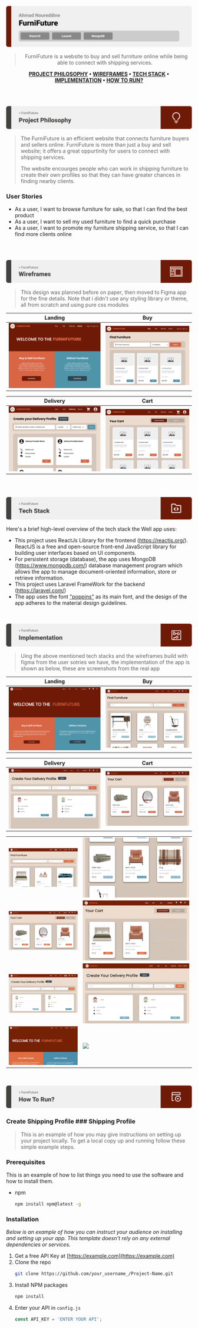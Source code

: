 <img src="./readme/title1.svg"/>

<div align="center">

>FurniFuture is a website to buy and sell furniture online while being able to connect with shipping services.  

**[PROJECT PHILOSOPHY](https://github.com/julescript/well_app#-project-philosophy) • [WIREFRAMES](https://github.com/julescript/well_app#-wireframes) • [TECH STACK](https://github.com/julescript/well_app#-tech-stack) • [IMPLEMENTATION](https://github.com/julescript/well_app#-impplementation) • [HOW TO RUN?](https://github.com/julescript/well_app#-how-to-run)**

</div>

<br><br>


<img src="./readme/title2.svg"/>

> The FurniFuture is an efficient website that connects furniture buyers and sellers online. FurniFuture is more than just a buy and sell website; it offers a great oppurtinity for users to connect with shipping services.
> 
> The website encourges people who can work in shipping furniture to create their own profiles so that they can have greater chances in finding nearby clients.

### User Stories
- As a user, I want to browse furniture for sale, so that I can find the best product
- As a user, I want to sell my used furniture to find a quick purchase
- As a user, I want to promote my furniture shipping service, so that I can find more clients online

<br><br>

<img src="./readme/title3.svg"/>

> This design was planned before on paper, then moved to Figma app for the fine details.
Note that i didn't use any styling library or theme, all from scratch and using pure css modules

| Landing  | Buy  |
| -----------------| -----|
| ![Landing](./readme/pages-figma/figma-about-page.png) | ![Buy](./readme/pages-figma/buy-page-figma.png) |

| Delivery  | Cart  |
| -----------------| -----|
| ![Delivery](./readme/pages-figma/delivery-page-figma.png) | ![Cart](./readme/pages-figma/cart-page-figma.png) |


<br><br>

<img src="./readme/title4.svg"/>

Here's a brief high-level overview of the tech stack the Well app uses:

- This project uses ReactJs Library for the frontend (https://reactjs.org/). ReactJS is a free and open-source front-end JavaScript library for building user interfaces based on UI components.
- For persistent storage (database), the app uses MongoDB (https://www.mongodb.com/) database management program which allows the app to manage document-oriented information, store or retrieve information.
- This project uses Laravel FrameWork for the backend (https://laravel.com/)
- The app uses the font ["poppins"](https://fonts.google.com/specimen/Poppins) as its main font, and the design of the app adheres to the material design guidelines.



<br><br>
<img src="./readme/title5.svg"/>

> Uing the above mentioned tech stacks and the wireframes build with figma from the user sotries we have, the implementation of the app is shown as below, these are screenshots from the real app

| Landing  | Buy  |
| -----------------| -----|
| ![Landing](./readme/pages/About-page.png) | ![Buy](./readme/pages/buy-page.png) |

| Delivery  | Cart  |
| -----------------| -----|
| ![Delivery](./readme/pages/delivery-page.png) | ![Cart](./readme/pages/cart-page.png) |




<table>
  <tr>
    <td><img src="./readme/pages-gif/buy-page-gif.gif"/></td>
    <td><img src="readme/pages-gif/open-furniture-modal.gif"/></td>
  </tr>
  <tr>
    <td><img src="./readme/pages-gif/cart-gif-gif.gif"/></td>
    <td><img src="./readme/pages-gif/purchase-gif.gif"/></td>
  </tr>
  <tr>
    <td><img src="./readme/pages-gif/delivery-page-gif.gif"/></td>
    <td><img src="./readme/pages-gif/click-create-delivery-profile.gif"/></td>
  </tr>
   <tr>
    <td><img src="./readme/pages-gif/create-shipping-gif.gif"/></td>
    <td><img src="./readme/pages-gif/shipping-profile-gif.gif"/></td>
  </tr>
</table>

<br><br>
<img src="./readme/title6.svg"/>

### Create Shipping Profile      ### Shipping Profile 

> This is an example of how you may give instructions on setting up your project locally.
To get a local copy up and running follow these simple example steps.

### Prerequisites

This is an example of how to list things you need to use the software and how to install them.
* npm
  ```sh
  npm install npm@latest -g
  ```

### Installation

_Below is an example of how you can instruct your audience on installing and setting up your app. This template doesn't rely on any external dependencies or services._

1. Get a free API Key at [https://example.com](https://example.com)
2. Clone the repo
   ```sh
   git clone https://github.com/your_username_/Project-Name.git
   ```
3. Install NPM packages
   ```sh
   npm install
   ```
4. Enter your API in `config.js`
   ```js
   const API_KEY = 'ENTER YOUR API';
   ```


